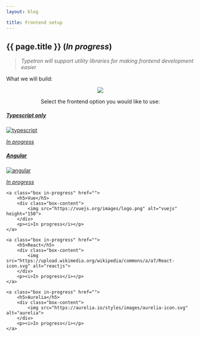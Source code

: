 ```yaml
---
layout: blog

title: Frontend setup
---
```


## {{ page.title }} (_In progress_)

> _Typetron will support utility libraries for making frontend development easier_

What we will build:

<p align="center" class="window">
  <img src="/images/tutorials/blog/frontend-intro.jpg" />
</p> 


<p align="center">Select the frontend option you would like to use:</p>   
<div class="box-wrapper" style="justify-content: center">
	<a class="box in-progress" href="/tutorials/blog" style="max-width: 22%">
		<h5>Typescript only</h5>
		<div class="box-content">
			<img src="https://raw.githubusercontent.com/remojansen/logo.ts/master/ts.png" alt="typescript">
		</div>
		<p><i>In progress</i></p>
	</a>
</div>   
<div class="box-wrapper">
	<a class="box in-progress" href="/tutorials/blog">
		<h5>Angular</h5>
		<div class="box-content">
			<img src="https://angular.io/assets/images/logos/angular/angular.svg" alt="angular">
		</div>
		<p><i>In progress</i></p>
	</a>

	<a class="box in-progress" href="">
		<h5>Vue</h5>
		<div class="box-content">
			<img src="https://vuejs.org/images/logo.png" alt="vuejs" height="150">
		</div>
		<p><i>In progress</i></p>
	</a>
	
	<a class="box in-progress" href="">
		<h5>React</h5>
		<div class="box-content">
			<img src="https://upload.wikimedia.org/wikipedia/commons/a/a7/React-icon.svg" alt="reactjs">
		</div>
		<p><i>In progress</i></p>
	</a>

	<a class="box in-progress" href="">
		<h5>Aurelia</h5>
		<div class="box-content">
			<img src="https://aurelia.io/styles/images/aurelia-icon.svg" alt="aurelia">
		</div>
		<p><i>In progress</i></p>
	</a>

</div>
